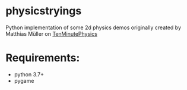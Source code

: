 # physicstryings
Python implementation of some 2d physics demos originally created by Matthias Müller on <a href = "https://matthias-research.github.io/pages/tenMinutePhysics/index.html">
TenMinutePhysics </a>
    <h1>  Requirements: </h1>
    <ul>
  <li>python 3.7+</li>
  <li>pygame</li>
 
</ul>
